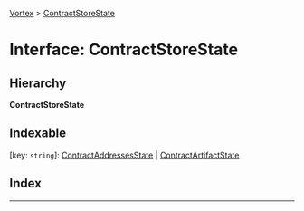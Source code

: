 [Vortex](../README.md) > [ContractStoreState](../interfaces/contractstorestate.md)

# Interface: ContractStoreState

## Hierarchy

**ContractStoreState**

## Indexable

\[key: `string`\]:&nbsp;[ContractAddressesState](contractaddressesstate.md) |
[ContractArtifactState](contractartifactstate.md)

## Index

---

